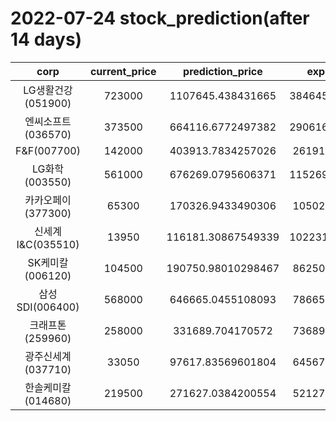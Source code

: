 # 2022-07-24 stock_prediction(after 14 days)

|   corp   |   current_price   |   prediction_price   |   expected_profit   |
|:--------:|:-----------------:|:--------------------:|:-------------------:|
|LG생활건강(051900)|723000|1107645.438431665|384645.43843166507|
|엔씨소프트(036570)|373500|664116.6772497382|290616.67724973825|
|F&F(007700)|142000|403913.7834257026|261913.7834257026|
|LG화학(003550)|561000|676269.0795606371|115269.07956063712|
|카카오페이(377300)|65300|170326.9433490306|105026.9433490306|
|신세계 I&C(035510)|13950|116181.30867549339|102231.30867549339|
|SK케미칼(006120)|104500|190750.98010298467|86250.98010298467|
|삼성SDI(006400)|568000|646665.0455108093|78665.04551080929|
|크래프톤(259960)|258000|331689.704170572|73689.70417057199|
|광주신세계(037710)|33050|97617.83569601804|64567.83569601804|
|한솔케미칼(014680)|219500|271627.0384200554|52127.03842005541|
